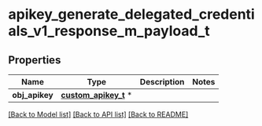 # apikey_generate_delegated_credentials_v1_response_m_payload_t

## Properties
Name | Type | Description | Notes
------------ | ------------- | ------------- | -------------
**obj_apikey** | [**custom_apikey_t**](custom_apikey.md) \* |  | 

[[Back to Model list]](../README.md#documentation-for-models) [[Back to API list]](../README.md#documentation-for-api-endpoints) [[Back to README]](../README.md)


